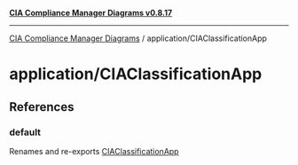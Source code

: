 [**CIA Compliance Manager Diagrams v0.8.17**](../../README.md)

***

[CIA Compliance Manager Diagrams](../../modules.md) / application/CIAClassificationApp

# application/CIAClassificationApp

## References

### default

Renames and re-exports [CIAClassificationApp](../../index/variables/CIAClassificationApp.md)

